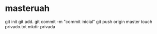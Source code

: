 # masteruah
git init
git add.
git commit -m "commit inicial"
git push origin master
touch privado.txt
mkdir privada
